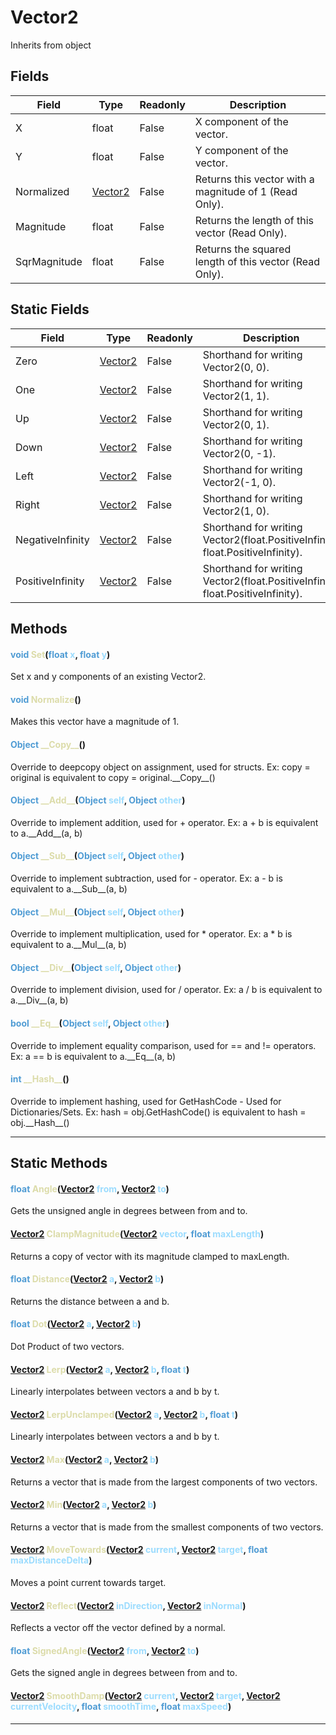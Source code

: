 # Vector2
Inherits from object
## Fields
|Field|Type|Readonly|Description|
|---|---|---|---|
|X|float|False|X component of the vector.|
|Y|float|False|Y component of the vector.|
|Normalized|[Vector2](../objects/Vector2.md)|False|Returns this vector with a magnitude of 1 (Read Only).|
|Magnitude|float|False|Returns the length of this vector (Read Only).|
|SqrMagnitude|float|False|Returns the squared length of this vector (Read Only).|
## Static Fields
|Field|Type|Readonly|Description|
|---|---|---|---|
|Zero|[Vector2](../objects/Vector2.md)|False|Shorthand for writing Vector2(0, 0).|
|One|[Vector2](../objects/Vector2.md)|False|Shorthand for writing Vector2(1, 1).|
|Up|[Vector2](../objects/Vector2.md)|False|Shorthand for writing Vector2(0, 1).|
|Down|[Vector2](../objects/Vector2.md)|False|Shorthand for writing Vector2(0, -1).|
|Left|[Vector2](../objects/Vector2.md)|False|Shorthand for writing Vector2(-1, 0).|
|Right|[Vector2](../objects/Vector2.md)|False|Shorthand for writing Vector2(1, 0).|
|NegativeInfinity|[Vector2](../objects/Vector2.md)|False|Shorthand for writing Vector2(float.PositiveInfinity, float.PositiveInfinity).|
|PositiveInfinity|[Vector2](../objects/Vector2.md)|False|Shorthand for writing Vector2(float.PositiveInfinity, float.PositiveInfinity).|
## Methods
#### <span style="color:#509cd4;">void</span> <span style="color:#dcdcaa;">Set</span>(<span style="color:#509cd4;">float</span> <span style="color:#9cdcfe;">x</span>, <span style="color:#509cd4;">float</span> <span style="color:#9cdcfe;">y</span>)
Set x and y components of an existing Vector2.
#### <span style="color:#509cd4;">void</span> <span style="color:#dcdcaa;">Normalize</span>()
Makes this vector have a magnitude of 1.
#### <span style="color:#509cd4;">Object</span> <span style="color:#dcdcaa;">\_\_Copy\_\_</span>()
Override to deepcopy object on assignment, used for structs. Ex: copy = original is equivalent to copy = original.\_\_Copy\_\_()
#### <span style="color:#509cd4;">Object</span> <span style="color:#dcdcaa;">\_\_Add\_\_</span>(<span style="color:#509cd4;">Object</span> <span style="color:#9cdcfe;">self</span>, <span style="color:#509cd4;">Object</span> <span style="color:#9cdcfe;">other</span>)
Override to implement addition, used for + operator. Ex: a + b is equivalent to a.\_\_Add\_\_(a, b)
#### <span style="color:#509cd4;">Object</span> <span style="color:#dcdcaa;">\_\_Sub\_\_</span>(<span style="color:#509cd4;">Object</span> <span style="color:#9cdcfe;">self</span>, <span style="color:#509cd4;">Object</span> <span style="color:#9cdcfe;">other</span>)
Override to implement subtraction, used for - operator. Ex: a - b is equivalent to a.\_\_Sub\_\_(a, b)
#### <span style="color:#509cd4;">Object</span> <span style="color:#dcdcaa;">\_\_Mul\_\_</span>(<span style="color:#509cd4;">Object</span> <span style="color:#9cdcfe;">self</span>, <span style="color:#509cd4;">Object</span> <span style="color:#9cdcfe;">other</span>)
Override to implement multiplication, used for * operator. Ex: a * b is equivalent to a.\_\_Mul\_\_(a, b)
#### <span style="color:#509cd4;">Object</span> <span style="color:#dcdcaa;">\_\_Div\_\_</span>(<span style="color:#509cd4;">Object</span> <span style="color:#9cdcfe;">self</span>, <span style="color:#509cd4;">Object</span> <span style="color:#9cdcfe;">other</span>)
Override to implement division, used for / operator. Ex: a / b is equivalent to a.\_\_Div\_\_(a, b)
#### <span style="color:#509cd4;">bool</span> <span style="color:#dcdcaa;">\_\_Eq\_\_</span>(<span style="color:#509cd4;">Object</span> <span style="color:#9cdcfe;">self</span>, <span style="color:#509cd4;">Object</span> <span style="color:#9cdcfe;">other</span>)
Override to implement equality comparison, used for == and != operators. Ex: a == b is equivalent to a.\_\_Eq\_\_(a, b)
#### <span style="color:#509cd4;">int</span> <span style="color:#dcdcaa;">\_\_Hash\_\_</span>()
Override to implement hashing, used for GetHashCode - Used for Dictionaries/Sets. Ex: hash = obj.GetHashCode() is equivalent to hash = obj.\_\_Hash\_\_()

---

## Static Methods
#### <span style="color:#509cd4;">float</span> <span style="color:#dcdcaa;">Angle</span>(<span style="color:#509cd4;">[Vector2](../objects/Vector2.md)</span> <span style="color:#9cdcfe;">from</span>, <span style="color:#509cd4;">[Vector2](../objects/Vector2.md)</span> <span style="color:#9cdcfe;">to</span>)
Gets the unsigned angle in degrees between from and to.
#### <span style="color:#509cd4;">[Vector2](../objects/Vector2.md)</span> <span style="color:#dcdcaa;">ClampMagnitude</span>(<span style="color:#509cd4;">[Vector2](../objects/Vector2.md)</span> <span style="color:#9cdcfe;">vector</span>, <span style="color:#509cd4;">float</span> <span style="color:#9cdcfe;">maxLength</span>)
Returns a copy of vector with its magnitude clamped to maxLength.
#### <span style="color:#509cd4;">float</span> <span style="color:#dcdcaa;">Distance</span>(<span style="color:#509cd4;">[Vector2](../objects/Vector2.md)</span> <span style="color:#9cdcfe;">a</span>, <span style="color:#509cd4;">[Vector2](../objects/Vector2.md)</span> <span style="color:#9cdcfe;">b</span>)
Returns the distance between a and b.
#### <span style="color:#509cd4;">float</span> <span style="color:#dcdcaa;">Dot</span>(<span style="color:#509cd4;">[Vector2](../objects/Vector2.md)</span> <span style="color:#9cdcfe;">a</span>, <span style="color:#509cd4;">[Vector2](../objects/Vector2.md)</span> <span style="color:#9cdcfe;">b</span>)
Dot Product of two vectors.
#### <span style="color:#509cd4;">[Vector2](../objects/Vector2.md)</span> <span style="color:#dcdcaa;">Lerp</span>(<span style="color:#509cd4;">[Vector2](../objects/Vector2.md)</span> <span style="color:#9cdcfe;">a</span>, <span style="color:#509cd4;">[Vector2](../objects/Vector2.md)</span> <span style="color:#9cdcfe;">b</span>, <span style="color:#509cd4;">float</span> <span style="color:#9cdcfe;">t</span>)
Linearly interpolates between vectors a and b by t.
#### <span style="color:#509cd4;">[Vector2](../objects/Vector2.md)</span> <span style="color:#dcdcaa;">LerpUnclamped</span>(<span style="color:#509cd4;">[Vector2](../objects/Vector2.md)</span> <span style="color:#9cdcfe;">a</span>, <span style="color:#509cd4;">[Vector2](../objects/Vector2.md)</span> <span style="color:#9cdcfe;">b</span>, <span style="color:#509cd4;">float</span> <span style="color:#9cdcfe;">t</span>)
Linearly interpolates between vectors a and b by t.
#### <span style="color:#509cd4;">[Vector2](../objects/Vector2.md)</span> <span style="color:#dcdcaa;">Max</span>(<span style="color:#509cd4;">[Vector2](../objects/Vector2.md)</span> <span style="color:#9cdcfe;">a</span>, <span style="color:#509cd4;">[Vector2](../objects/Vector2.md)</span> <span style="color:#9cdcfe;">b</span>)
Returns a vector that is made from the largest components of two vectors.
#### <span style="color:#509cd4;">[Vector2](../objects/Vector2.md)</span> <span style="color:#dcdcaa;">Min</span>(<span style="color:#509cd4;">[Vector2](../objects/Vector2.md)</span> <span style="color:#9cdcfe;">a</span>, <span style="color:#509cd4;">[Vector2](../objects/Vector2.md)</span> <span style="color:#9cdcfe;">b</span>)
Returns a vector that is made from the smallest components of two vectors.
#### <span style="color:#509cd4;">[Vector2](../objects/Vector2.md)</span> <span style="color:#dcdcaa;">MoveTowards</span>(<span style="color:#509cd4;">[Vector2](../objects/Vector2.md)</span> <span style="color:#9cdcfe;">current</span>, <span style="color:#509cd4;">[Vector2](../objects/Vector2.md)</span> <span style="color:#9cdcfe;">target</span>, <span style="color:#509cd4;">float</span> <span style="color:#9cdcfe;">maxDistanceDelta</span>)
Moves a point current towards target.
#### <span style="color:#509cd4;">[Vector2](../objects/Vector2.md)</span> <span style="color:#dcdcaa;">Reflect</span>(<span style="color:#509cd4;">[Vector2](../objects/Vector2.md)</span> <span style="color:#9cdcfe;">inDirection</span>, <span style="color:#509cd4;">[Vector2](../objects/Vector2.md)</span> <span style="color:#9cdcfe;">inNormal</span>)
Reflects a vector off the vector defined by a normal.
#### <span style="color:#509cd4;">float</span> <span style="color:#dcdcaa;">SignedAngle</span>(<span style="color:#509cd4;">[Vector2](../objects/Vector2.md)</span> <span style="color:#9cdcfe;">from</span>, <span style="color:#509cd4;">[Vector2](../objects/Vector2.md)</span> <span style="color:#9cdcfe;">to</span>)
Gets the signed angle in degrees between from and to.
#### <span style="color:#509cd4;">[Vector2](../objects/Vector2.md)</span> <span style="color:#dcdcaa;">SmoothDamp</span>(<span style="color:#509cd4;">[Vector2](../objects/Vector2.md)</span> <span style="color:#9cdcfe;">current</span>, <span style="color:#509cd4;">[Vector2](../objects/Vector2.md)</span> <span style="color:#9cdcfe;">target</span>, <span style="color:#509cd4;">[Vector2](../objects/Vector2.md)</span> <span style="color:#9cdcfe;">currentVelocity</span>, <span style="color:#509cd4;">float</span> <span style="color:#9cdcfe;">smoothTime</span>, <span style="color:#509cd4;">float</span> <span style="color:#9cdcfe;">maxSpeed</span>)


---

